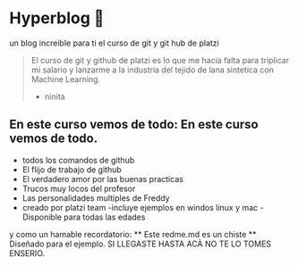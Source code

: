 # Hyperblog  💚
un blog increible para ti el curso de git y git hub de platzi 
 > El curso de git y github de platzi es lo que me hacia falta para triplicar mi salario y lanzarme a la industria del tejido  de lana sintetica con Machine Learning.
 >- ninita
 
 ## En este curso vemos de todo: En este curso vemos de todo.
 - todos los comandos de github
 - El flijo de trabajo de github
 - El verdadero amor por las buenas practicas 
 - Trucos muy locos del profesor 
 - Las personalidades multiples de Freddy
 - creado por platzi team 
 -incluye ejemplos en windos linux y mac
 -Disponible para todas las edades


 y como un hamable recordatorio: ** Este redme.md es un chiste ** Diseñado para el ejemplo. SI LLEGASTE HASTA ACÀ NO TE LO TOMES ENSERIO.
 
 
